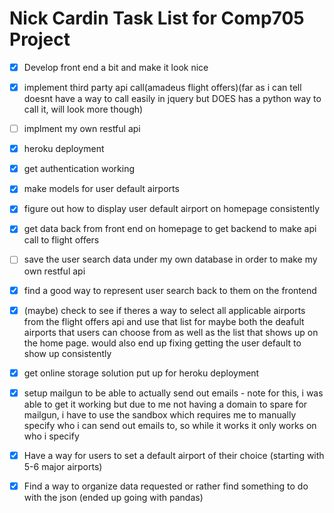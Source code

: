 # Nick Cardin Task List for Comp705 Project

- [x] Develop front end a bit and make it look nice

- [x] implement third party api call(amadeus flight offers)(far as i can tell doesnt have a way to call easily in jquery but DOES has a python way to call it, will look more though)

- [ ] implment my own restful api

- [x] heroku deployment

- [x] get authentication working

- [x] make models for user default airports

- [x] figure out how to display user default airport on homepage consistently

- [x] get data back from front end on homepage to get backend to make api call to flight offers

- [ ] save the user search data under my own database in order to make my own restful api

- [x] find a good way to represent user search back to them on the frontend

- [x] (maybe) check to see if theres a way to select all applicable airports from the flight offers api and use that list for maybe both the deafult airports that users can choose from as well as the list that shows up on the home page. would also end up fixing getting the user default to show up consistently

- [x] get online storage solution put up for heroku deployment

- [x] setup mailgun to be able to actually send out emails - note for this, i was able to get it working but due to me not having a domain to spare for mailgun, i have to use the sandbox which requires me to manually specify who i can send out emails to, so while it works it only works on who i specify

- [x] Have a way for users to set a default airport of their choice (starting with 5-6 major airports)

- [x] Find a way to organize data requested or rather find something to do with the json (ended up going with pandas)